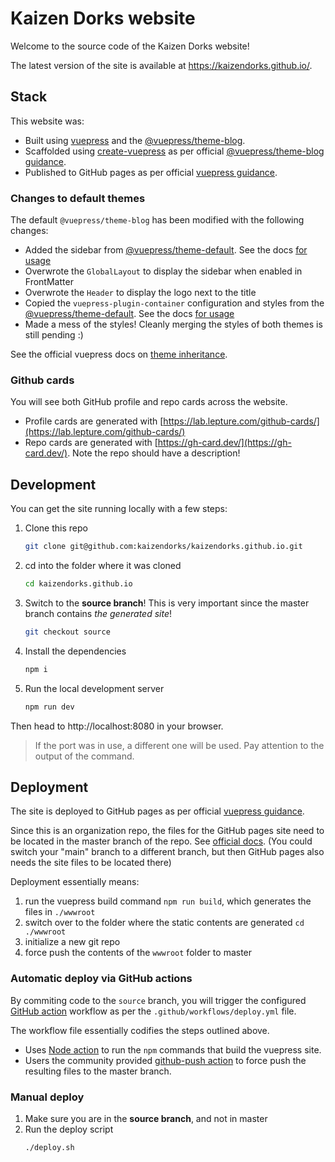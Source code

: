 # Kaizen Dorks website

Welcome to the source code of the Kaizen Dorks website!

The latest version of the site is available at https://kaizendorks.github.io/.

## Stack
This website was:

- Built using [vuepress](https://vuepress.vuejs.org/) and the [@vuepress/theme-blog](https://vuepress-theme-blog.ulivz.com/).
- Scaffolded using [create-vuepress](https://github.com/vuepressjs/create-vuepress) as per official [@vuepress/theme-blog guidance](https://vuepress-theme-blog.ulivz.com/#quick-start).
- Published to GitHub pages as per official [vuepress guidance](https://vuepress.vuejs.org/guide/deploy.html#github-pages).

### Changes to default themes
The default `@vuepress/theme-blog` has been modified with the following changes:

- Added the sidebar from [@vuepress/theme-default](https://github.com/vuejs/vuepress/tree/master/packages/%40vuepress/theme-default). See the docs [for usage](https://vuepress.vuejs.org/theme/default-theme-config.html#sidebar)
- Overwrote the `GlobalLayout` to display the sidebar when enabled in FrontMatter
- Overwrote the `Header` to display the logo next to the title
- Copied the `vuepress-plugin-container` configuration and styles from the [@vuepress/theme-default](https://github.com/vuejs/vuepress/tree/master/packages/%40vuepress/theme-default). See the docs [for usage](https://vuepress.vuejs.org/theme/default-theme-config.html#sidebar)
- Made a mess of the styles! Cleanly merging the styles of both themes is still pending :)

See the official vuepress docs on [theme inheritance](https://vuepress.vuejs.org/theme/inheritance.html).

### Github cards
You will see both GitHub profile and repo cards across the website.
- Profile cards are generated with [https://lab.lepture.com/github-cards/](https://lab.lepture.com/github-cards/)
- Repo cards are generated with [https://gh-card.dev/](https://gh-card.dev/). Note the repo should have a description!

## Development

You can get the site running locally with a few steps:

1. Clone this repo
    ```bash
    git clone git@github.com:kaizendorks/kaizendorks.github.io.git
    ```
1. cd into the folder where it was cloned
    ```bash
    cd kaizendorks.github.io
    ```
1. Switch to the **source branch**! This is very important since the master branch contains _the generated site_!
    ```bash
    git checkout source
    ```
1. Install the dependencies
    ```bash
    npm i
    ```
1. Run the local development server
    ```bash
    npm run dev
    ```

Then head to http://localhost:8080 in your browser.
> If the port was in use, a different one will be used. Pay attention to the output of the command.

## Deployment

The site is deployed to GitHub pages as per official [vuepress guidance](https://vuepress.vuejs.org/guide/deploy.html#github-pages).

Since this is an organization repo, the files for the GitHub pages site need to be located in the master branch of the repo. See [official docs](https://help.github.com/en/github/working-with-github-pages/about-github-pages#publishing-sources-for-github-pages-sites). (You could switch your "main" branch to a different branch, but then GitHub pages also needs the site files to be located there)

Deployment essentially means:
1. run the vuepress build command `npm run build`, which generates the files in `./wwwroot`
1. switch over to the folder where the static contents are generated `cd ./wwwroot`
1. initialize a new git repo
1. force push the contents of the `wwwroot` folder to master

### Automatic deploy via GitHub actions
By commiting code to the `source` branch, you will trigger the configured [GitHub action](https://help.github.com/en/actions) workflow as per the `.github/workflows/deploy.yml` file.

The workflow file essentially codifies the steps outlined above.
- Uses [Node action](https://help.github.com/en/actions/language-and-framework-guides/using-nodejs-with-github-actions) to run the `npm` commands that build the vuepress site.
- Users the community provided [github-push action](https://github.com/marketplace/actions/github-push) to force push the resulting files to the master branch.

### Manual deploy

1. Make sure you are in the **source branch**, and not in master
1. Run the deploy script
    ```bash
    ./deploy.sh
    ```
